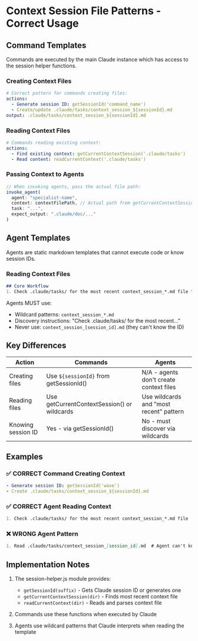 # Context Session File Patterns - Correct Usage

## Command Templates

Commands are executed by the main Claude instance which has access to the session helper functions.

### Creating Context Files
```yaml
# Correct pattern for commands creating files:
actions:
  - Generate session ID: getSessionId('command_name')
  - Create/update .claude/tasks/context_session_${sessionId}.md
output: .claude/tasks/context_session_${sessionId}.md
```

### Reading Context Files
```yaml
# Commands reading existing context:
actions:
  - Find existing context: getCurrentContextSession('.claude/tasks')
  - Read content: readCurrentContext('.claude/tasks')
```

### Passing Context to Agents
```javascript
// When invoking agents, pass the actual file path:
invoke_agent(
  agent: "specialist-name",
  context: contextFilePath, // Actual path from getCurrentContextSession()
  task: "...",
  expect_output: ".claude/doc/..."
)
```

## Agent Templates

Agents are static markdown templates that cannot execute code or know session IDs.

### Reading Context Files
```markdown
## Core Workflow
1. Check .claude/tasks/ for the most recent context_session_*.md file for full context
```

Agents MUST use:
- Wildcard patterns: `context_session_*.md`
- Discovery instructions: "Check .claude/tasks/ for the most recent..."
- Never use: `context_session_[session_id].md` (they can't know the ID)

## Key Differences

| Action | Commands | Agents |
|--------|----------|--------|
| Creating files | Use `${sessionId}` from getSessionId() | N/A - agents don't create context files |
| Reading files | Use getCurrentContextSession() or wildcards | Use wildcards and "most recent" pattern |
| Knowing session ID | Yes - via getSessionId() | No - must discover via wildcards |

## Examples

### ✅ CORRECT Command Creating Context
```yaml
- Generate session ID: getSessionId('wave')
- Create .claude/tasks/context_session_${sessionId}.md
```

### ✅ CORRECT Agent Reading Context
```markdown
1. Check .claude/tasks/ for the most recent context_session_*.md file
```

### ❌ WRONG Agent Pattern
```markdown
1. Read .claude/tasks/context_session_[session_id].md  # Agent can't know the ID!
```

## Implementation Notes

1. The session-helper.js module provides:
   - `getSessionId(suffix)` - Gets Claude session ID or generates one
   - `getCurrentContextSession(dir)` - Finds most recent context file
   - `readCurrentContext(dir)` - Reads and parses context file

2. Commands use these functions when executed by Claude
3. Agents use wildcard patterns that Claude interprets when reading the template